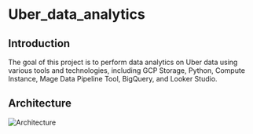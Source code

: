 # Uber_data_analytics

## Introduction
The goal of this project is to perform data analytics on Uber data using various tools and technologies, including GCP Storage, Python, Compute Instance, Mage Data Pipeline Tool, BigQuery, and Looker Studio.

## Architecture

![Architecture](https://github.com/akhandchauhan/Uber_data_analytics/assets/112802105/2c072400-4f59-47bd-aeb0-ea3a629e9524)

